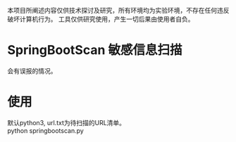 本项目所阐述内容仅供技术探讨及研究，所有环境均为实验环境，不存在任何违反破坏计算机行为。
工具仅供研究使用，产生一切后果由使用者自负。

# SpringBootScan 敏感信息扫描
会有误报的情况。

# 使用
默认python3, url.txt为待扫描的URL清单。<br>
python springbootscan.py 
